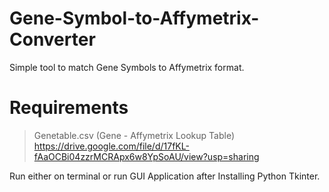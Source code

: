 # Gene-Symbol-to-Affymetrix-Converter
Simple tool to match Gene Symbols to Affymetrix format.

# Requirements
> Genetable.csv (Gene - Affymetrix Lookup Table)
> https://drive.google.com/file/d/17fKL-fAaOCBi04zzrMCRApx6w8YpSoAU/view?usp=sharing


Run either on terminal or run GUI Application after Installing Python Tkinter.
